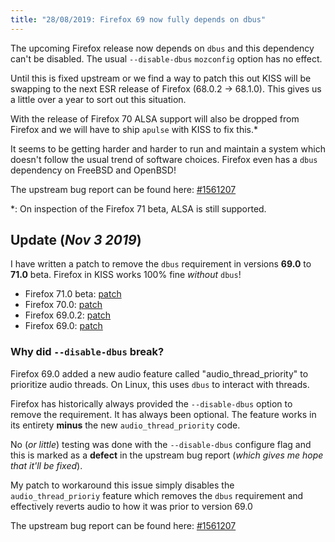 ```yaml
---
title: "28/08/2019: Firefox 69 now fully depends on dbus"
---
```


The upcoming Firefox release now depends on `dbus` and this dependency can't be disabled. The usual `--disable-dbus` `mozconfig` option has no effect.

Until this is fixed upstream or we find a way to patch this out KISS will be swapping to the next ESR release of Firefox (68.0.2 -> 68.1.0). This gives us a little over a year to sort out this situation.

With the release of Firefox 70 ALSA support will also be dropped from Firefox and we will have to ship `apulse` with KISS to fix this.\*

It seems to be getting harder and harder to run and maintain a system which doesn't follow the usual trend of software choices. Firefox even has a `dbus` dependency on FreeBSD and OpenBSD!

The upstream bug report can be found here: [#1561207](https://bugzilla.mozilla.org/show_bug.cgi?id=1561207)

\*: On inspection of the Firefox 71 beta, ALSA is still supported.


## Update (*Nov 3 2019*)

I have written a patch to remove the `dbus` requirement in versions **69.0** to **71.0** beta. Firefox in KISS works 100% fine *without* `dbus`!

- Firefox 71.0 beta: [patch](https://github.com/kisslinux/repo/blob/ded0a8fc3e2800a579a2ed7df850e619a113c8eb/testing/firefox/patches/firefox-71-no-dbus.patch)
- Firefox 70.0: [patch](https://github.com/kisslinux/repo/blob/a71e02ef014d044ab3e8c0938003b4183c3e26fc/extra/firefox/patches/firefox-70-no-dbus.patch)
- Firefox 69.0.2: [patch](https://github.com/kisslinux/repo/blob/a7e7f001cd829f9e177fc93959dfcdd0d6749014/extra/firefox/patches/firefox-69.0.2-no-dbus.patch)
- Firefox 69.0: [patch](https://github.com/kisslinux/repo/blob/aa24ba44e318f5fbb85eea5fe14c908b24cab6fb/extra/firefox/patches/firefox-69-no-dbus.patch)


### Why did `--disable-dbus` break?

Firefox 69.0 added a new audio feature called "audio_thread_priority" to prioritize audio threads. On Linux, this uses `dbus` to interact with threads.

Firefox has historically always provided the `--disable-dbus` option to remove the requirement. It has always been optional. The feature works in its entirety **minus** the new `audio_thread_priority` code.

No (*or little*) testing was done with the `--disable-dbus` configure flag and this is marked as a **defect** in the upstream bug report (*which gives me hope that it'll be fixed*).

My patch to workaround this issue simply disables the `audio_thread_prioriy` feature which removes the `dbus` requirement and effectively reverts audio to how it was prior to version 69.0

The upstream bug report can be found here: [#1561207](https://bugzilla.mozilla.org/show_bug.cgi?id=1561207)
